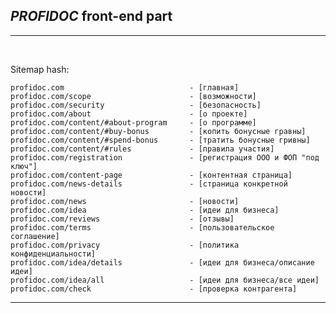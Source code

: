 ## *PROFIDOC* front-end part


<hr>
<br>

Sitemap hash:

    profidoc.com                            - [главная]
    profidoc.com/scope                      - [возможности]
    profidoc.com/security                   - [безопасность]
    profidoc.com/about                      - [о проекте]
    profidoc.com/content/#about-program     - [о программе]
    profidoc.com/content/#buy-bonus         - [копить бонусные гравны]
    profidoc.com/content/#spend-bonus       - [тратить бонусные гривны]
    profidoc.com/content/#rules             - [правила участия]
    profidoc.com/registration               - [регистрация ООО и ФОП "под ключ"]
    profidoc.com/content-page               - [контентная страница]
    profidoc.com/news-details               - [страница конкретной новости]
    profidoc.com/news                       - [новости]
    profidoc.com/idea                       - [идеи для бизнеса]
    profidoc.com/reviews                    - [отзывы]
    profidoc.com/terms                      - [пользовательское соглашение]
    profidoc.com/privacy                    - [политика конфиденциальности]
    profidoc.com/idea/details               - [идеи для бизнеса/описание идеи]
    profidoc.com/idea/all                   - [идеи для бизнеса/все идеи]
    profidoc.com/check                      - [проверка контрагента]

<hr>
<br>
